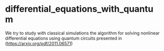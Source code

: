# differential_equations_with_quantum
We try to study with classical simulations the algorithm for solving nonlinear differential equations using quantum circuits presented in (https://arxiv.org/pdf/2011.06571)
